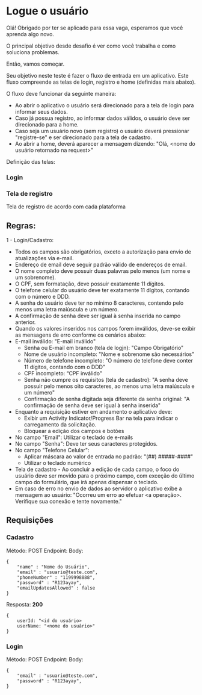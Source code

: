 # Logue o usuário

Olá! Obrigado por ter se aplicado para essa vaga, esperamos que você aprenda algo novo.

O principal objetivo desde desafio é ver como você trabalha e como soluciona problemas.

Então, vamos começar.

Seu objetivo neste teste é fazer o fluxo de entrada em um aplicativo. Este fluxo compreende as telas de login, registro e home (definidas mais abaixo).

O fluxo deve funcionar da seguinte maneira:
* Ao abrir o aplicativo o usuário será direcionado para a tela de login para informar seus dados.
* Caso já possua registro, ao informar dados válidos, o usuário deve ser direcionado para a home.
* Caso seja um usuário novo (sem registro) o usuário deverá pressionar "registre-se" e ser direcionado para a tela de cadastro.
* Ao abrir a home, deverá aparecer a mensagem dizendo: "Olá, <nome do usuário retornado na request>"

Definição das telas:

### Login

[](./images/Login.png)

### Tela de registro

[](./images/telaDeRegistro.png)

Tela de registro de acordo com cada plataforma

## Regras:
1 - Login/Cadastro:
* Todos os campos são obrigatórios, exceto a autorização para envio de atualizações via e-mail.
* Endereço de email deve seguir padrão válido de endereços de email.
* O nome completo deve possuir duas palavras pelo menos (um nome e um sobrenome).
* O CPF, sem formatação, deve possuir exatamente 11 dígitos.
* O telefone celular do usuário deve ter exatamente 11 dígitos, contando com o número e DDD.
* A senha do usuário deve ter no mínimo 8 caracteres, contendo pelo menos uma letra maiúscula e um número.
* A confirmação de senha deve ser igual à senha inserida no campo anterior.
* Quando os valores inseridos nos campos forem inválidos, deve-se exibir as mensagens de erro conforme os cenários abaixo:
* E-mail inválido: "E-mail inválido"
    * Senha ou E-mail em branco (tela de logjn): "Campo Obrigatório"
    * Nome de usuário incompleto: "Nome e sobrenome são necessários"
    * Número de telefone incompleto: "O número de telefone deve conter 11 dígitos, contando com o DDD"
    * CPF incompleto: “CPF inválido”
    * Senha não cumpre os requisitos (tela de cadastro): "A senha deve possuir pelo menos oito caracteres, ao menos uma letra maiúscula e um número"
    * Confirmação de senha digitada seja diferente da senha original: "A confirmação de senha deve ser igual à senha inserida"
* Enquanto a requisição estiver em andamento o aplicativo deve:
    * Exibir um Activity Indicator/Progress Bar na tela para indicar o carregamento da solicitação.
    * Bloquear a edição dos campos e botões
* No campo "Email": Utilizar o teclado de e-mails
* No campo "Senha": Deve ter seus caracteres protegidos.
* No campo "Telefone Celular":
    * Aplicar máscara ao valor de entrada no padrão: "(##) #####-####"
    * Utilizar o teclado numérico
* Tela de cadastro - Ao concluir a edição de cada campo, o foco do usuário deve ser movido para o próximo campo, com exceção do último campo do formulário, que irá apenas dispensar o teclado.
* Em caso de erro no envio de dados ao servidor o aplicativo exibe a mensagem ao usuário: "Ocorreu um erro ao efetuar <a operação>. Verifique sua conexão e tente novamente."


## Requisições

### Cadastro
Método: POST
Endpoint: <definir>
Body:
```
{
	"name" : "Nome do Usuário",
	"email" : "usuario@teste.com",
	"phoneNumber" : "1199998888",
	"password" : "R123ayay",
	"emailUpdatesAllowed" : false
}

```
Resposta:
**200**

```
{
	userId: "<id do usuário>
	userName: "<nome do usuário>"
}
```

### Login

Método: POST
Endpoint: <definir>
Body:
```
{
	"email" : "usuario@teste.com",
	"password" : "R123ayay",
}
```
